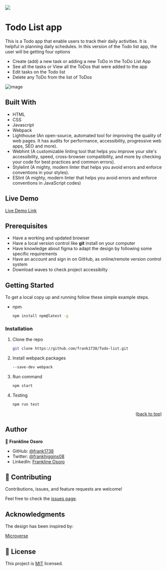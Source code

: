 ![](https://img.shields.io/badge/Microverse-blueviolet)

# Todo List app
This is a Todo app that enable users to track their daily activities. It is helpful in planning daily schedules.
In this version of the Todo list app, the user will be getting four options
- Create (add) a new task or adding a new ToDo in the ToDo List App
- See all the tasks or View all the ToDos that were added to the app
- Edit tasks on the Todo list
- Delete any ToDo from the list of ToDos

![image](https://user-images.githubusercontent.com/98453979/171441885-df6f8c55-a63f-4186-9a42-09feaf26d94f.png)


## Built With

- HTML
- CSS
- Javascript
- Webpack
- Lighthouse (An open-source, automated tool for improving the quality of web pages. It has audits for performance, accessibility, progressive web apps, SEO and more).
- Webhint (A customizable linting tool that helps you improve your site's accessibility, speed, cross-browser compatibility, and more by checking your code for best     practices and common errors).
- Stylelint (A mighty, modern linter that helps you avoid errors and enforce conventions in your styles).
- ESlint (A mighty, modern linter that helps you avoid errors and enforce conventions in JavaScript codes)


## Live Demo

[Live Demo Link](https://frank1738.github.io/Todo-list/)

## Prerequisites

- Have a working and updated browser
- Have a local version control like **git** install on your computer
- Have knowledge about figma to adapt the design by following some specific requirements
- Have an account and sign in on GitHub, as online/remote version control system
- Download waves to check project accessibilty

## Getting Started

To get a local copy up and running follow these simple example steps.

- npm
  ```sh
  npm install npm@latest -g
  ```

### Installation

1. Clone the repo
   ```sh
   git clone https://github.com/frank1738/Todo-list.git
   ```
2. Install webpack packages
   ```sh
   --save-dev webpack
   ```
3. Run command
   ```sh
   npm start
   ```
4. Testing
   ```sh
   npm run test
   ```

<p align="right">(<a href="#top">back to top</a>)</p>

<!-- USAGE EXAMPLES -->


## Author

👤 **Frankline Osoro**

- GitHub: [@frank1738](https://github.com/frank1738)
- Twitter: [@frankhiggins08](https://twitter.com/frankhiggins08)
- LinkedIn: [Frankline Osoro](http://www.linkedin.com/in/frankline-osoro-b526ba18b)

## 🤝 Contributing

Contributions, issues, and feature requests are welcome!

Feel free to check the [issues page](../../issues/).

## Acknowledgments

The design has been inspired by:

[Microverse](https://www.microverse.org)


## 📝 License

This project is [MIT](./MIT.md) licensed.
